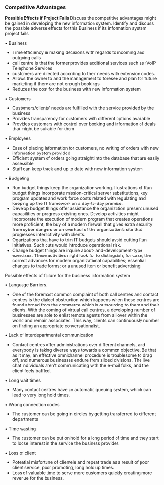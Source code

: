 <h3> Competitive Advantages </h3>  
  
**Possible Effects if Project Fails**
Discuss the competitive advantages might be gained in developing the new information system. Identify and discuss the possible adverse effects for this Business if its information system project fails


•	Business
-	Time efficiency in making decisions with regards to incoming and outgoing calls 
-	call centre is that the former provides additional services such as :VoIP Telephone Services
-	customers are directed according to their needs with extension codes.
-	Allows the owner to and the management to foresee and plan for future marketing if there are not enough bookings
- Reduces the cost for the business with new information system

•	Customers
-	Customers/clients’ needs are fulfilled with the service provided by the business
-	Provides transparency for customers with different options available
-	Provides customers with control over booking and information of deals that might be suitable for them

•	Employees 
-	Ease of placing information for customers, no writing of orders with new information system provided 
-	Efficient system of orders going straight into the database that are easily assessible 
-	 Staff can keep track and up to date with new information system 

•	Budgeting
-	 Run budget things keep the organization working. Illustrations of Run budget things incorporate mission-critical server substitutions, key program updates and work force costs related with regulating and keeping up the IT framework on a day-to-day premise.
-	 Develop budget things offer assistance the organization present unused capabilities or progress existing ones. Develop activities might incorporate the execution of modern program that creates operations more proficient, the buy of a modern firewall that gives extra security from cyber dangers or an overhaul of the organization’s site that progresses interactivity with clients.
-	Oganizations that have to trim IT budgets should avoid cutting Run initiatives. Such cuts would introduce operational risk. 
-	Change budget things are inquire about- and-development-type exercises. These activities might look for to distinguish, for case, the correct advances for modern organizational capabilities; essential changes to trade forms; or a unused item or benefit advertising.

Possible effects of failure for the business information system

•	Language Barriers.
-	One of the foremost common complaint of both call centres and contact centres is the dialect obstruction which happens when these centres are found abroad from the commerce which is outsourcing to them and their clients. With the coming of virtual call centres, a developing number of businesses are able to enlist remote agents from all over within the world and remain associated. This way, clients can continuously number on finding an appropriate conversationalist.

•	Lack of interdepartmental communication
-	Contact centres offer administrations over different channels, and everybody is taking diverse ways towards a common objective. Be that as it may, an effective omnichannel procedure is troublesome to drag off, and numerous businesses endure from siloed divisions. The live chat individuals aren’t communicating with the e-mail folks, and the client feels baffled.

•	Long wait times
-	Many contact centres have an automatic queuing system, which can lead to very long hold times.

•	Wrong connection codes
-	The customer can be going in circles by getting transferred to different departments

•	Time wasting
-	The customer can be put on hold for a long period of time and they start to loose interest in the service the business provides

•	Loss of client 
-	Potential misfortune of clientele and repeat trade as a result of poor client service, poor promoting, long hold up times.
-	Loss of valuable time to serve more customers quickly creating more revenue for the business.
